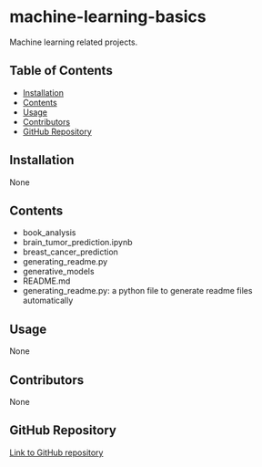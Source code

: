 # machine-learning-basics

Machine learning related projects.

## Table of Contents
- [Installation](#installation)
- [Contents](#contents)
- [Usage](#usage)
- [Contributors](#contributors)
- [GitHub Repository](#github-repository)

## Installation
None
## Contents
- book_analysis
- brain_tumor_prediction.ipynb
- breast_cancer_prediction
- generating_readme.py
- generative_models
- README.md
- generating_readme.py: a python file to generate readme files automatically 

## Usage
None
## Contributors
None
## GitHub Repository
[Link to GitHub repository](https://github.com/carobs9/machine-learning-basics)
